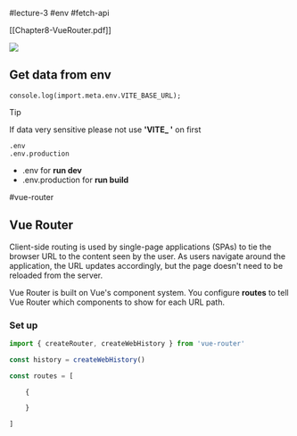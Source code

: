 #lecture-3 
#env #fetch-api 

[[Chapter8-VueRouter.pdf]] 

![](https://i.imgur.com/RM6bMFS.png)

## Get data from env
```JS
console.log(import.meta.env.VITE_BASE_URL);
```

>[!tip]
>If data very sensitive please not use **'VITE_ '** on first
>

```
.env
.env.production
```
- .env for **run dev**
- .env.production for **run build**

#vue-router
## Vue Router

Client-side routing is used by single-page applications (SPAs) to tie the browser URL to the content seen by the user. As users navigate around the application, the URL updates accordingly, but the page doesn't need to be reloaded from the server.

Vue Router is built on Vue's component system. You configure **routes** to tell Vue Router which components to show for each URL path.

### Set up 
```js
import { createRouter, createWebHistory } from 'vue-router'

const history = createWebHistory()

const routes = [

    {

    }

]
```